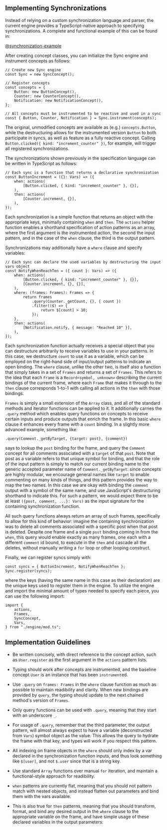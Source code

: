 ## Implementing Synchronizations

Instead of relying on a custom synchronization language and parser, the current engine provides a TypeScript-native approach to specifying synchronizations. A complete and functional example of this can be found in:

[@synchronization-example](synchronization-example.md)

After creating concept classes, you can initialize the Sync engine and instrument concepts as follows:

```
// Create new Sync engine
const Sync = new SyncConcept();

// Register concepts
const concepts = {
    Button: new ButtonConcept(),
    Counter: new CounterConcept(),
    Notification: new NotificationConcept(),
};

// All concepts must be instrumented to be reactive and used in a sync
const { Button, Counter, Notification } = Sync.instrument(concepts);
```

The original, unmodified concepts are available as (e.g.) `concepts.Button`, while the destructuring allows for the instrumented version `Button` to both participate in syncs, as well as feature as a fully reactive concept. Calling `Button.clicked({ kind: "increment_counter" })`, for example, will trigger all registered synchronizations.

The synchronizations shown previously in the specification language can be written in TypeScript as follows:

```
// Each sync is a function that returns a declarative synchronization
const ButtonIncrement = ({}: Vars) => ({
    when: actions(
        [Button.clicked, { kind: "increment_counter" }, {}],
    ),
    then: actions(
        [Counter.increment, {}],
    ),
});
```

Each synchronization is a simple function that returns an object with the appropriate keys, minimally containing `when` and `then`. The `actions` helper function enables a shorthand specification of action patterns as an array, where the first argument is the instrumented action, the second the input pattern, and in the case of the `when` clause, the third is the output pattern.

Synchronizations may additionally have a `where` clause and specify variables:

```
// Each sync can declare the used variables by destructuring the input vars object
const NotifyWhenReachTen = ({ count }: Vars) => ({
    when: actions(
        [Button.clicked, { kind: "increment_counter" }, {}],
        [Counter.increment, {}, {}],
    ),
    where: (frames: Frames): Frames => {
        return frames
            .query(Counter._getCount, {}, { count })
            .filter(($) => {
                return $[count] > 10;
            });
    },
    then: actions(
        [Notification.notify, { message: "Reached 10" }],
    ),
});
```

Each synchronization function actually receives a special object that you can destructure arbitrarily to receive variables to use in your patterns. In this case, we destructure `count` to use it as a variable, which can be employed on the right-hand side of input/output patterns to indicate an open binding. The `where` clause, unlike the other two, is itself also a function that simply takes in a set of `Frames` and returns a set of `Frames`. This refers to the idea that each `Frame` is a `Record<symbol, unknown>` describing the current bindings of the current frame, where each `Frame` that makes it through to the `then` clause corresponds 1-to-1 with calling all actions in the `then` with those bindings.

`Frames` is simply a small extension of the `Array` class, and all of the standard methods and iterator functions can be applied to it. It additionally carries the `.query` method which enables query functions on concepts to receive certain inputs and produce outputs that enrich the frame. In this basic `where` clause it enhances every frame with a `count` binding. In a slightly more advanced example, something like:

```
.query(Comment._getByTarget, {target: post}, {comment})
```

says to lookup the `post` binding for the frame, and query the `Comment` concept for all comments associated with a `target` of that `post`. Note that post as a variable refers to that unique symbol for binding, and that the role of the input pattern is simply to match our current binding name to the generic accepted parameter name of `Comment._getByTarget`: since concepts are highly modular, we encourage general names like `target` to enable commenting on many kinds of things, and this pattern provides the way to map the two names. In this case we are okay with binding the `comment` output with a symbol of the same name, and use JavaScript's destructuring shorthand to indicate this. For such a pattern, we would expect there to be at least `({post, comment, ...}: Vars)` as the input signature for the containing synchronization function.

All such query functions always return an array of such frames, specifically to allow for this kind of behavior: imagine the containing synchronization was to delete all comments associated with a specific post when that post is deleted. Despite one frame and a single `post` binding coming in from the `when`, this query would enable exactly as many frames, one each with a different `comment` id bound, to execute in the `then` and cascade all the deletes, without manually writing a `for` loop or other looping construct.

Finally, we can register syncs simply with:

```
const syncs = { ButtonIncrement, NotifyWhenReachTen };
Sync.register(syncs);
```

where the keys (having the same name in this case as their declaration) are the unique keys used to register them in the engine. To utilize the engine and import the minimal amount of types needed to specify each piece, you can use the following import:

```
import {
    actions,
    Frames,
    SyncConcept,
    Vars,
} from "./engine/mod.ts";
```
## Implementation Guidelines

- Be written concisely, with direct reference to the concept action, such as `User.register` as the first argument in the `actions` pattern lists.

- Typing should work after concepts are instrumented, and the baseline concept `User` is an instance that has been `instrument`ed.

- Use `.query` on `frames: Frames` in the `where` clause function as much as possible to maintain readibility and clarity. When new bindings are provided by `query`, the typing should update to the next chained method's version of `Frames`.

- Only query functions can be used with `.query`, meaning that they start with an underscore `_`.

- For usage of `.query`, remember that the third parameter, the output pattern, will almost always expect to have a variable (deconstructed from `Vars`) symbol object as the value. This allows the query to hydrate the frame with that key, and types will work if you respect this pattern.

- All indexing on frame objects in the `where` should only index by a var declared in the synchronization function inputs, and thus look something like `$[user]`, and not `$.user` since that is a string key.

- Use standard `Array` functions over manual `for` iteration, and maintain a functional-style approach for readibility.

- `when` patterns are currently flat, meaning that you should not pattern match with nested objects, and instead flatten out parameters and bind them with the vars available.

- This is also true for `then` patterns, meaning that you should transform, format, and bind any desired output in the `where` clause to the appropriate variable on the frame, and have simple usage of these declared variables in the output parameters.